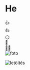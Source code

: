 # He 
👍  
👍  
😒  
🤣  
🤦‍♀️  
![foto]()

![letöltés](https://github.com/user-attachments/assets/d1469254-262d-44b5-81c6-d7447c4c244c)
